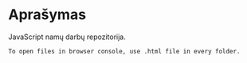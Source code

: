 # Aprašymas
JavaScript namų darbų repozitorija.
```bash
To open files in browser console, use .html file in every folder.
```
